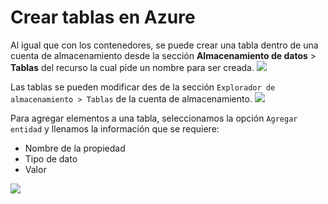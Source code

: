 # Crear tablas en Azure

Al igual que con los contenedores, se puede crear una tabla dentro de una cuenta de almacenamiento desde la sección **Almacenamiento de datos** > **Tablas** del recurso la cual pide un nombre para ser creada.
![](https://akncus.blob.core.windows.net/git/8/K_010.jpg)

Las tablas se pueden modificar des de la sección ```Explorador de almacenamiento > Tablas``` de la cuenta de almacenamiento.
![](https://akncus.blob.core.windows.net/git/8/K_011.jpg)

Para agregar elementos a una tabla, seleccionamos la opción ```Agregar entidad``` y llenamos la información que se requiere:

- Nombre de la propiedad
- Tipo de dato
- Valor

![](https://akncus.blob.core.windows.net/git/8/K_012.jpg)
